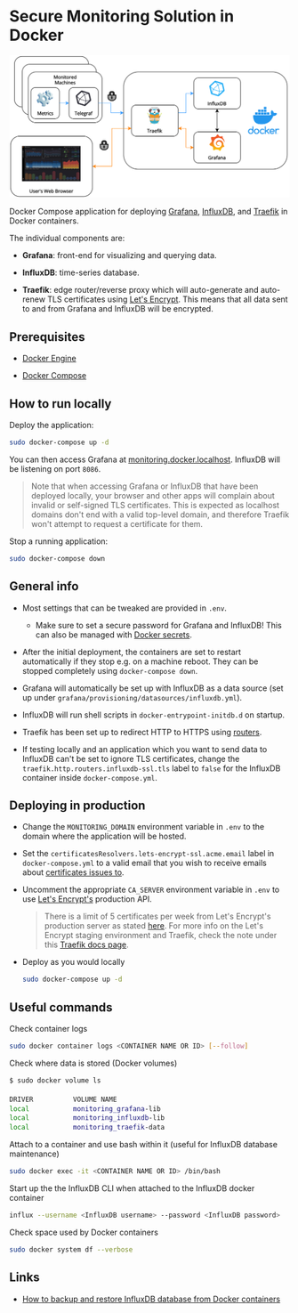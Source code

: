 # Secure Monitoring Solution in Docker

![Diagram](docs/diagram.png)

Docker Compose application for deploying [Grafana](https://grafana.com/), [InfluxDB](https://www.influxdata.com/products/influxdb-overview/), and [Traefik](https://containo.us/traefik/) in Docker containers.

The individual components are:

- **Grafana**: front-end for visualizing and querying data.

- **InfluxDB**: time-series database.

- **Traefik**: edge router/reverse proxy which will auto-generate and auto-renew TLS certificates using [Let's Encrypt](https://letsencrypt.org/). This means that all data sent to and from Grafana and InfluxDB will be encrypted.

## Prerequisites

- [Docker Engine](https://docs.docker.com/engine/install/ubuntu/)

- [Docker Compose](https://docs.docker.com/compose/install/)

## How to run locally

Deploy the application:

```bash
sudo docker-compose up -d
```

You can then access Grafana at [monitoring.docker.localhost](http://monitoring.docker.localhost). InfluxDB will be listening on port `8086`.

> Note that when accessing Grafana or InfluxDB that have been deployed locally, your browser and other apps will complain about invalid or self-signed TLS certificates. This is expected as localhost domains don't end with a valid top-level domain, and therefore Traefik won't attempt to request a certificate for them.

Stop a running application:

```bash
sudo docker-compose down
```

## General info

- Most settings that can be tweaked are provided in `.env`.

  - Make sure to set a secure password for Grafana and InfluxDB! This can also be managed with [Docker secrets](https://docs.docker.com/engine/swarm/secrets/).

- After the initial deployment, the containers are set to restart automatically if they stop e.g. on a machine reboot. They can be stopped completely using `docker-compose down`.

- Grafana will automatically be set up with InfluxDB as a data source (set up under `grafana/provisioning/datasources/influxdb.yml`).

- InfluxDB will run shell scripts in `docker-entrypoint-initdb.d` on startup.

- Traefik has been set up to redirect HTTP to HTTPS using [routers](https://doc.traefik.io/traefik/routing/routers/).

- If testing locally and an application which you want to send data to InfluxDB can't be set to ignore TLS certificates, change the `traefik.http.routers.influxdb-ssl.tls` label to `false` for the InfluxDB container inside `docker-compose.yml`.

## Deploying in production

- Change the `MONITORING_DOMAIN` environment variable in `.env` to the domain where the application will be hosted.

- Set the `certificatesResolvers.lets-encrypt-ssl.acme.email` label in `docker-compose.yml` to a valid email that you wish to receive emails about [certificates issues to](https://cert-manager.io/docs/configuration/acme/#creating-a-basic-acme-issuer).

- Uncomment the appropriate `CA_SERVER` environment variable in `.env` to use [Let's Encrypt's](https://letsencrypt.org/) production API.

    > There is a limit of 5 certificates per week from Let's Encrypt's production server as stated [here](https://letsencrypt.org/docs/rate-limits/). For more info on the Let's Encrypt staging environment and Traefik, check the note under this [Traefik docs page](https://docs.traefik.io/v2.0/user-guides/docker-compose/acme-tls/#setup).

- Deploy as you would locally

  ```bash
  sudo docker-compose up -d
  ```

## Useful commands

Check container logs

```bash
sudo docker container logs <CONTAINER NAME OR ID> [--follow]
```

Check where data is stored (Docker volumes)

```bash
$ sudo docker volume ls

DRIVER          VOLUME NAME
local           monitoring_grafana-lib
local           monitoring_influxdb-lib
local           monitoring_traefik-data
```

Attach to a container and use bash within it (useful for InfluxDB database maintenance)

```bash
sudo docker exec -it <CONTAINER NAME OR ID> /bin/bash
```

Start up the the InfluxDB CLI when attached to the InfluxDB docker container

```bash
influx --username <InfluxDB username> --password <InfluxDB password>
```

Check space used by Docker containers

```bash
sudo docker system df --verbose
```

## Links

- [How to backup and restore InfluxDB database from Docker containers](https://www.influxdata.com/blog/backuprestore-of-influxdb-fromto-docker-containers/)
